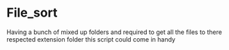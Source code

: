 # File_sort
Having a bunch of mixed up folders and required to get all the files to there respected extension folder this script could come in handy 
